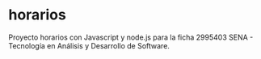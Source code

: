 # horarios
Proyecto horarios con Javascript y node.js para la ficha 2995403 SENA - Tecnología en Análisis y Desarrollo de Software.
